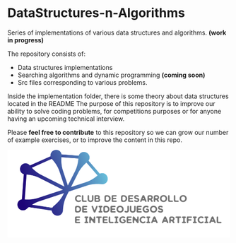 # DataStructures-n-Algorithms
Series of implementations of various data structures and algorithms. **(work in progress)**

The repository consists of:
- Data structures implementations
- Searching algorithms and dynamic programming **(coming soon)**
- Src files corresponding to various problems.

Inside the implementation folder, there is some theory about data structures located in the README
The purpose of this repository is to improve our ability to solve coding problems, for competitions purposes or for anyone having an upcoming technical interview.

Please **feel free to contribute** to this repository so we can grow our number of example exercises, or to improve the content in this repo.

![alt text](https://github.com/yachay-tech-ai/Club_files_n_code/blob/master/Logos/Logo_Club_1.png)


